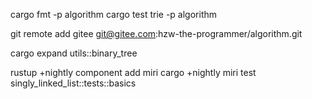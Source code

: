 cargo fmt -p algorithm
cargo test trie -p algorithm

git remote add gitee git@gitee.com:hzw-the-programmer/algorithm.git

cargo expand utils::binary_tree

rustup +nightly component add miri
cargo +nightly miri test singly_linked_list::tests::basics
